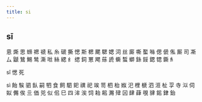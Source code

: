 ```yaml
---
title: si
---
```


## sī
恖
燍
思
蛳
禗
禠
私
糸
磃
撕
愢
斯
楒
颸
騦
媤
泀
丝
廝
嘶
蟴
噝
偲
傂
俬
厮
司
凘
厶
鼶
鷥
鯣
鸶
澌
咝
絲
緦
纟
缌
鉰
罳
飔
蕬
虒
蟖
蜤
螄
銯
鋖
鍶
锶
鐁
糹













sǐ
愢
死

sì
飴
騃
驷
飤
嗣
牭
食
飼
駟
釲
禩
祀
竢
笥
柶
枱
娰
汜
梩
榹
泗
洍
杫
孠
寺
泤
伺
姒
儩
俟
亖
価
兕
似
佀
巳
四
洠
涘
饲
耛
耜
瀃
肂
龱
肆
蕼
覗
貄
鈻
銉
鈶
